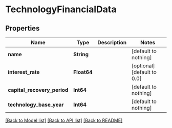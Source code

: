 # TechnologyFinancialData


## Properties
Name | Type | Description | Notes
------------ | ------------- | ------------- | -------------
**name** | **String** |  | [default to nothing]
**interest_rate** | **Float64** |  | [optional] [default to 0.0]
**capital_recovery_period** | **Int64** |  | [default to nothing]
**technology_base_year** | **Int64** |  | [default to nothing]


[[Back to Model list]](../README.md#models) [[Back to API list]](../README.md#api-endpoints) [[Back to README]](../README.md)


